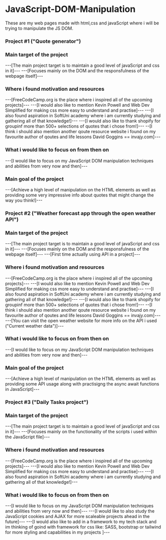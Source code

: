 # JavaScript-DOM-Manipulation
These are my web pages made with html,css and javaScript where i will be trying to manipulate the JS DOM.

### Project #1 ("Quote generator") ###
 
 ### Main target of the project ###
 ---[The main project target is to maintain a good level of javaScript and css in it]---
 ---[Focuses mainly on the DOM and the responsfulness of the webpage itself]---

 ### Where i found motivation and resources ###

 ---[FreeCodeCamp.org is the place where i inspired all of the upcoming projects]---
 ---[I would also like to mention Kevin Powell and Web Dev Simplified for making css more easy to understand and practise]---
 ---[I also found aspiration in SoftUni academy where i am currently studying and gathering all of that knowledge!]---
 ---[I would also like to thank shopify for groupinf more than 500+ selections of quotes that i chose from!]---
 --[I think i should also mention another qoute resource website i found on my favourite author of qoutes and life lessons David Goggins == invajy.com]---

 ### What i would like to focus on from then on ###

 ---[I would like to focus on my JavaScript DOM manipulation techniques and abilities from very now and then]---

 ### Main goal of the project ###

 ---[Achieve a high level of manipulation on the HTML elements as well as providing some very impressive info about quotes that might change the way you think!]---

### Project #2 ("Weather forecast app through the open weather API") ###
 
 ### Main target of the project ###
 ---[The main project target is to maintain a good level of javaScript and css in it]---
 ---[Focuses mainly on the DOM and the responsfulness of the webpage itself]---
---[First time actually using API in a project]---

 ### Where i found motivation and resources ###

 ---[FreeCodeCamp.org is the place where i inspired all of the upcoming projects]---
 ---[I would also like to mention Kevin Powell and Web Dev Simplified for making css more easy to understand and practise]---
 ---[I also found aspiration in SoftUni academy where i am currently studying and gathering all of that knowledge!]---
 ---[I would also like to thank shopify for groupinf more than 500+ selections of quotes that i chose from!]---
 --[I think i should also mention another qoute resource website i found on my favourite author of qoutes and life lessons David Goggins == invajy.com]---
 ---[You can visit the open weather website for more info on the API i used ("Current weather data")]---

 ### What i would like to focus on from then on ###

 ---[I would like to focus on my JavaScript DOM manipulation techniques and abilities from very now and then]---

 ### Main goal of the project ###

 ---[Achieve a high level of manipulation on the HTML elements as well as providing some API usage along with practisigng the async await functions in JavaScript]---

 ### Project #3 ("Daily Tasks project") ###
 
 ### Main target of the project ###
 ---[The main project target is to maintain a good level of javaScript and css in it]---
 ---[Focuses mainly on the functionality of the scripts i used within the JavaScript file]---

 ### Where i found motivation and resources ###

 ---[FreeCodeCamp.org is the place where i inspired all of the upcoming projects]---
 ---[I would also like to mention Kevin Powell and Web Dev Simplified for making css more easy to understand and practise]---
 ---[I also found aspiration in SoftUni academy where i am currently studying and gathering all of that knowledge!]---

 ### What i would like to focus on from then on ###

 ---[I would like to focus on my JavaScript DOM manipulation techniques and abilities from very now and then]---
 ---[I would like to also study the JavaScript cookies and AJAX for more scaleable projects ahead in the future]---
 ---[I would also like to add in a framework to my tech stack and im thinking of goind with framework for css like: 
    SASS, bootstrap or tailwind for more styling and capabilities in my projects
 ]---